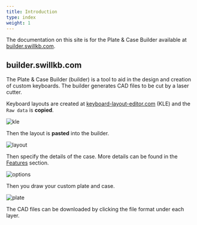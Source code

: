 ```yaml
---
title: Introduction
type: index
weight: 1
---
```


The documentation on this site is for the Plate & Case Builder available at <a href="http://builder.swillkb.com" target="_blank">builder.swillkb.com</a>.

## builder.swillkb.com

The Plate & Case Builder (builder) is a tool to aid in the design and creation of custom keyboards.  The builder generates CAD files to be cut by a laser cutter.


Keyboard layouts are created at <a href="http://www.keyboard-layout-editor.com/" target="_blank">keyboard-layout-editor.com</a> (KLE) and the `Raw data` is **copied**.

![kle][kle]

Then the layout is **pasted** into the builder.

![layout][layout]

Then specify the details of the case.  More details can be found in the [Features](features/) section.

![options][options]

Then you draw your custom plate and case.

![plate][plate]

The CAD files can be downloaded by clicking the file format under each layer.


[kle]: /images/index/kle.png "Keyboard Layout Editor"
[layout]: /images/index/layout.png "Keyboard Layout"
[options]: /images/index/options.png "Options"
[plate]: /images/index/plate.png "Plate"
